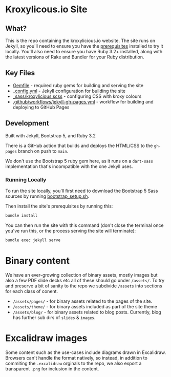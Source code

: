 # Kroxylicous.io Site

## What?

This is the repo containing the kroxylicious.io website.
The site runs on Jekyll, so you'll need to ensure you have the [prerequisites](https://jekyllrb.com/docs/) installed to try it locally.
You'll also need to ensure you have Ruby 3.2+ installed, along with the latest versions of Rake and Bundler for your Ruby distribution.

## Key Files
- [Gemfile](Gemfile) - required ruby gems for building and serving the site
- [_config.yml](_config.yml) - Jekyll configuration for building the site
- [_sass/kroxylicious.scss](_sass/kroxylicious.scss) - configuring CSS with kroxy colours
- [.github/workflows/jekyll-gh-pages.yml](.github/workflows/jekyll-gh-pages.yml) - workflow for building and deploying to GitHub Pages

## Development

Built with Jekyll, Bootstrap 5, and Ruby 3.2

There is a GitHub action that builds and deploys the HTML/CSS
to the `gh-pages` branch on push to `main`.

We don't use the Bootstrap 5 ruby gem here, as it runs on a
`dart-sass` implementation that's incompatible with the one Jekyll uses.

### Running Locally

To run the site locally, you'll first need to download the Bootstrap 5 Sass sources by running [bootstrap_setup.sh](bootstrap_setup.sh).

Then install the site's prerequisites by running this:

```bash
bundle install
```

You can then run the site with this command (don't close the terminal once you've run this, or the process serving the site will terminate):

```bash
bundle exec jekyll serve
```

# Binary content

We have an ever-growing collection of binary assets, mostly images but also a few PDF slide decks etc all of these
should go under `/assets/`. To try and preserve a bit of sanity to the repo we subdivide `/assets` into sections for each class of conent.
- `/assets/pages/` - for binary assets related to the pages of the site.
- `/assets/theme/` - for binary assets included as part of the site theme
- `/assets/blog/` - for binary assets related to blog posts. Currently, blog has further sub dirs of `slides` & `images`.

# Excalidraw images

Some content such as the use-cases include diagrams drawn in Excalidraw.  Browsers can't handle the format natively, so instead, in addition to
commiting the `.excalidraw` orginals to the repo, we also export a transparent `.png` for inclusion in the content.

